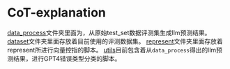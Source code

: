 # CoT-explanation

[data_process](./data_process)文件夹里面为，从原始test_set数据评测集生成llm预测结果。  
[dataset](./dataset)文件夹里面存放着目前使用的评测数据集。
[represent](./represent)文件夹里面存放着represent所进行向量控指的脚本。
[utils](./utils)目前包含着从`data_process`得出的llm预测结果，进行GPT4错误类型分类的脚本。